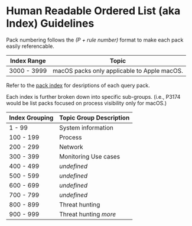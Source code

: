 # Human Readable Ordered List (aka Index) Guidelines
Pack numbering follows the *(P + rule number)* format to make each pack easily referencable.

| Index Range | Topic |
| ----------- | ----- |
| 3000 - 3999 | macOS packs only applicable to Apple macOS. |

Refer to the [pack index](pack_index.md) for desriptions of each query pack.

Each index is further broken down into specific sub-groups.
(i.e., P3174 would be list packs focused on process visibility only for macOS.)

| Index Grouping | Topic Group Description |
| -------------- | ----------------------- |
| 1 - 99 | System information |
| 100 - 199 | Process |
| 200 - 299 | Network |
| 300 - 399 | Monitoring Use cases |
| 400 - 499 | *undefined* |
| 500 - 599 | *undefined* |
| 600 - 699 | *undefined* |
| 700 - 799 | *undefined* |
| 800 - 899 | Threat hunting |
| 900 - 999 | Threat hunting *more* |